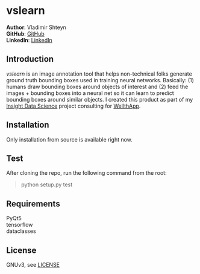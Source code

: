vslearn
==================
**Author**: Vladimir Shteyn  
**GitHub**: [GitHub](https://github.com/mistervladimir)  
**LinkedIn**: [LinkedIn](https://www.linkedin.com/in/vladimir-shteyn/)  


Introduction
------------------
*vslearn* is an image annotation tool that helps non-technical folks generate ground truth bounding boxes used in training neural networks. Basically: (1) humans draw bounding boxes around objects of interest and (2) feed the images + bounding boxes into a neural net so it can learn to predict bounding boxes around similar objects. I created this product as part of my [Insight Data Science](https://www.insightdatascience.com/) project consulting for [WellthApp](https://wellthapp.com/home).


Installation
------------------
Only installation from source is available right now.


Test
------------------
After cloning the repo, run the following command from the root:  
> python setup.py test


Requirements
------------------
PyQt5  
tensorflow  
dataclasses


License
------------------
GNUv3, see [LICENSE](https://github.com/MisterVladimir/vslearn/blob/master/LICENSE)
